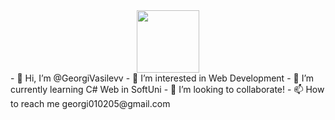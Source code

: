 <div id="header" align="center">
  <img src="https://media.giphy.com/media/M9gbBd9nbDrOTu1Mqx/giphy.gif" width="100"/>
</div>
- 👋 Hi, I’m @GeorgiVasilevv
- 👀 I’m interested in Web Development
- 🌱 I’m currently learning C# Web in SoftUni
- 💞️ I’m looking to collaborate!
- 📫 How to reach me georgi010205@gmail.com
